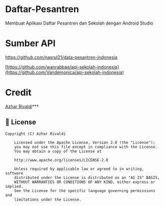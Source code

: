# Daftar-Pesantren
Membuat Aplikasi Daftar Pesantren dan Sekolah dengan Android Studio

# Sumber API
https://github.com/nasrul21/data-pesantren-indonesia

[https://github.com/wanrabbae/api-sekolah-indonesia](https://github.com/Vandemonica/api-sekolah-indonesia)

# Credit
 [Azhar Rivaldi](https://rivaldi48.blogspot.com/)***

## 📄 License

```
Copyright (C) Azhar Rivaldi

    Licensed under the Apache License, Version 2.0 (the "License");
    you may not use this file except in compliance with the License.
    You may obtain a copy of the License at

    http://www.apache.org/licenses/LICENSE-2.0

    Unless required by applicable law or agreed to in writing, software
    distributed under the License is distributed on an "AS IS" BASIS,
    WITHOUT WARRANTIES OR CONDITIONS OF ANY KIND, either express or implied.
    See the License for the specific language governing permissions and
    limitations under the License.

```
